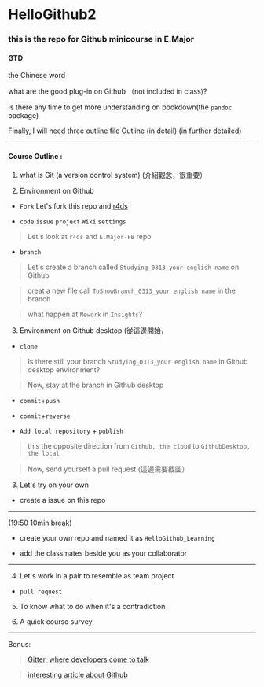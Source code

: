 # HelloGithub2


### this is the repo for Github minicourse in E.Major 

#### GTD

the Chinese word



what are the good plug-in on Github （not included in class)?

Is there any time to get more understanding on bookdown(the `pandoc` package)

Finally, I will need three outline file Outline (in detail) (in further detailed)




---

#### Course Outline : 

 1. what is Git (a version control system) (介紹觀念，很重要）
 
 2. Environment on Github 
 
 - `Fork` Let's fork this repo and [r4ds](https://github.com/hadley/r4ds)
 
 - `code` `issue` `project` `Wiki` `settings`
 > Let's look at `r4ds` and `E.Major-FB` repo
 
 - `branch` 
 > Let's create a branch called `Studying_0313_your english name` on Github
 
 > creat a new file call `ToShowBranch_0313_your english name` in the branch
 
 > what happen at `Nework` in `Insights`?
 
 3. Environment on  Github desktop (從這邊開始，
 
 - `clone`
 
 > Is there still your branch `Studying_0313_your english name` in Github desktop environment?
 
 > Now, stay at the branch in Github desktop
 
 - `commit`+`push`
 
 - `commit`+`reverse`
 
 - `Add local repository` + `publish`
 
 > this the opposite direction from `Github, the cloud` to `GithubDesktop, the local`
 
 > Now, send yourself a pull request (這邊需要截圖）
 
 3. Let's try on your own 
 
 - create a issue on this repo
 
 ---
 
 (19:50 10min break)
 
 - create your own repo and named it as `HelloGithub_Learning`
 
 - add the classmates beside you as your collaborator
 
 --- 
 
 4. Let's work in a pair to resemble as team project
 
 - `pull request`
 
 
 
 5. To know what to do when it's a contradiction
 
 6. A quick course survey
 
 ---
 
 Bonus:
 
> [Gitter, where developers come to talk](https://gitter.im/apps)

> [interesting article about Github](https://www.ithome.com.tw/news/95284)



